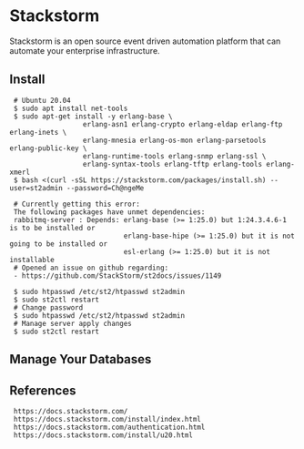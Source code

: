 Stackstorm
=====

Stackstorm is an open source event driven automation platform that can automate your enterprise infrastructure. 

Install
-------

     # Ubuntu 20.04 
     $ sudo apt install net-tools
     $ sudo apt-get install -y erlang-base \
                      erlang-asn1 erlang-crypto erlang-eldap erlang-ftp erlang-inets \
                      erlang-mnesia erlang-os-mon erlang-parsetools erlang-public-key \
                      erlang-runtime-tools erlang-snmp erlang-ssl \
                      erlang-syntax-tools erlang-tftp erlang-tools erlang-xmerl
     $ bash <(curl -sSL https://stackstorm.com/packages/install.sh) --user=st2admin --password=Ch@ngeMe  
     
     # Currently getting this error:
     The following packages have unmet dependencies:
     rabbitmq-server : Depends: erlang-base (>= 1:25.0) but 1:24.3.4.6-1 is to be installed or
                                erlang-base-hipe (>= 1:25.0) but it is not going to be installed or
                                esl-erlang (>= 1:25.0) but it is not installable
     # Opened an issue on github regarding:
     - https://github.com/StackStorm/st2docs/issues/1149

     $ sudo htpasswd /etc/st2/htpasswd st2admin 
     $ sudo st2ctl restart 
     # Change password
     $ sudo htpasswd /etc/st2/htpasswd st2admin
     # Manage server apply changes
     $ sudo st2ctl restart

Manage Your Databases
---------------------


  
References
----------

     https://docs.stackstorm.com/
     https://docs.stackstorm.com/install/index.html 
     https://docs.stackstorm.com/authentication.html 
     https://docs.stackstorm.com/install/u20.html

